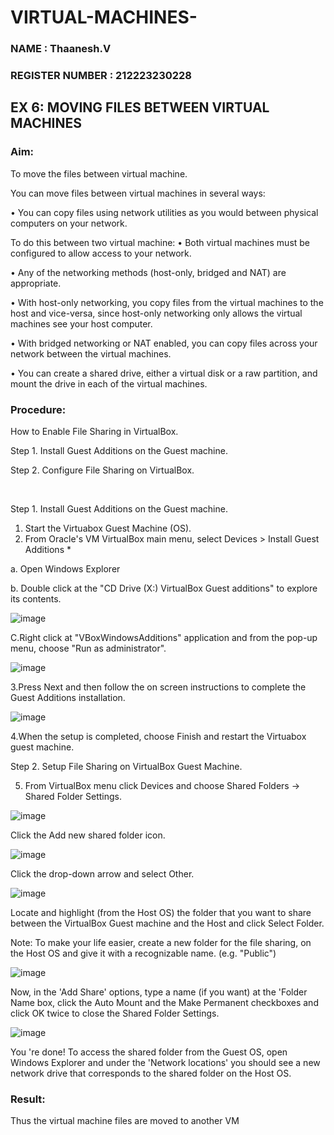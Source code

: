 # VIRTUAL-MACHINES-
### NAME : Thaanesh.V
### REGISTER NUMBER : 212223230228
## EX 6: MOVING FILES BETWEEN VIRTUAL MACHINES

### Aim: 

To move the files between virtual machine. 

You can move files between virtual machines in several ways: 

• You can copy files using network utilities as you would between physical computers on your network.

To do this between two virtual machine: • Both virtual machines must be configured to allow access to your network. 


• Any of the networking methods (host-only, bridged and NAT) are appropriate.

• With host-only networking, you copy files from the virtual machines to the host and vice-versa, since host-only networking only allows the virtual machines see your host computer.

• With bridged networking or NAT enabled, you can copy files across your network between the virtual machines.

• You can create a shared drive, either a virtual disk or a raw partition, and mount the drive in each of the virtual machines.

### Procedure: 
How to Enable File Sharing in VirtualBox. 

Step 1. Install Guest Additions on the Guest machine. 

Step 2. Configure File Sharing on VirtualBox.

<br>

Step 1. Install Guest Additions on the Guest machine.

1. Start the Virtuabox Guest Machine (OS).
2. From Oracle's VM VirtualBox main menu, select Devices > Install Guest Additions *

a. Open Windows Explorer


b. Double click at the "CD Drive (X:) VirtualBox Guest additions" to explore its contents.

![image](https://github.com/user-attachments/assets/4aef06f8-bf3e-43c8-aa8a-fd29a836e427)


C.Right click at "VBoxWindowsAdditions" application and from the pop-up menu, choose "Run as administrator".

![image](https://github.com/user-attachments/assets/2e310381-979b-485e-b1b1-1b606418cdcc)

3.Press Next and then follow the on screen instructions to complete the Guest Additions installation.

![image](https://github.com/user-attachments/assets/a5939d0b-2473-4a85-869b-7875461fc89b)


4.When the setup is completed, choose Finish and restart the Virtuabox guest machine.

Step 2. Setup File Sharing on VirtualBox Guest Machine.

5. From VirtualBox menu click Devices and choose Shared Folders -> Shared Folder Settings.

![image](https://github.com/user-attachments/assets/cdf7cbbc-28d2-4ad6-93a2-29a291ffd74d)

Click the Add new shared folder icon.

![image](https://github.com/user-attachments/assets/a875dbc2-3c7d-46ba-8de3-e8bae26e5756)

Click the drop-down arrow and select Other.

![image](https://github.com/user-attachments/assets/d57c14b7-ed7e-4634-ae01-f0701d8eac25)

Locate and highlight (from the Host OS) the folder that you want to share between the VirtualBox Guest machine and the Host and click Select Folder. 

Note: To make your life easier, create a new folder for the file sharing, on the Host OS and give it with a recognizable name. (e.g. "Public")

![image](https://github.com/user-attachments/assets/e9488467-9c16-46da-83d6-76b399ed92ec)

Now, in the 'Add Share' options, type a name (if you want) at the 'Folder Name box, click the Auto Mount and the Make Permanent checkboxes and click OK twice to close the Shared Folder Settings.

![image](https://github.com/user-attachments/assets/01cf9664-60ef-4e38-b059-17ba6761759c)

You 're done! To access the shared folder from the Guest OS, open Windows Explorer and under the 'Network locations' you should see a new network drive that corresponds to the shared folder on the Host OS.

### Result:

Thus the virtual machine files are moved to another VM

